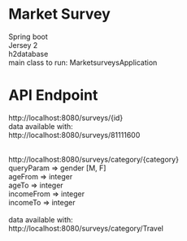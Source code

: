 # Market Survey
Spring boot<br>
Jersey 2<br>
h2database<br>
main class to run: MarketsurveysApplication 

# API Endpoint
http://localhost:8080/surveys/{id}<br>
data available with:<br>
http://localhost:8080/surveys/81111600 <br><br>

http://localhost:8080/surveys/category/{category}<br>
queryParam => gender [M, F]<br>
ageFrom => integer<br>
ageTo => integer<br>
incomeFrom => integer<br>
incomeTo => integer<br><br>
data available with:<br>
http://localhost:8080/surveys/category/Travel


